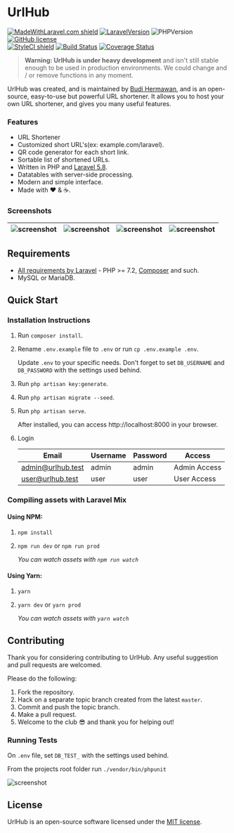 <h1>UrlHub</h1>

[![MadeWithLaravel.com shield](https://madewithlaravel.com/storage/repo-shields/1049-shield.svg)](https://madewithlaravel.com/p/plur/shield-link)
[![LaravelVersion](https://img.shields.io/badge/Laravel-5.8-FB5743.svg?style=flat-square)](https://laravel.com/docs/5.8)
![PHPVersion](https://img.shields.io/badge/PHP-%5E7.2-777BB4.svg?style=flat-square)
[![GitHub license](https://img.shields.io/github/license/realodix/newt.svg?style=flat-square)](https://github.com/realodix/newt/blob/master/LICENSE) <br>
[![StyleCI shield](https://github.styleci.io/repos/146186200/shield)](https://github.styleci.io/repos/146186200)
[![Build Status](https://travis-ci.org/realodix/urlhub.svg?branch=master)](https://travis-ci.org/realodix/urlhub)
[![Coverage Status](https://coveralls.io/repos/github/realodix/urlhub/badge.svg?branch=master)](https://coveralls.io/github/realodix/urlhub)

> **Warning: UrlHub is under heavy development** and isn't still stable enough to be used in production environments. We could change and / or remove functions in any moment.

UrlHub was created, and is maintained by [Budi Hermawan](https://github.com/realodix), and is an open-source, easy-to-use but powerful URL shortener. It allows you to host your own URL shortener, and gives you many useful features.

### Features
* URL Shortener
* Customized short URL's(ex: example.com/laravel).
* QR code generator for each short link.
* Sortable list of shortened URLs.
* Written in PHP and [Laravel 5.8](https://laravel.com/docs/5.8).
* Datatables with server-side processing.
* Modern and simple interface.
* Made with :heart: &amp; :coffee:.

### Screenshots

| ![screenshot](https://i.imgur.com/KrLJEd1.jpg) | ![screenshot](https://i.imgur.com/XILcFpO.jpg) | ![screenshot](https://i.imgur.com/n3NVd52.jpg) | ![screenshot](https://i.imgur.com/imRINvR.jpg) |
|-|-|-|-|


## Requirements
- [All requirements by Laravel](https://laravel.com/docs/installation#server-requirements) - PHP >= 7.2, [Composer](https://getcomposer.org/) and such.
- MySQL or MariaDB.


## Quick Start
### Installation Instructions
1. Run `composer install`.

2. Rename `.env.example` file to `.env` or run `cp .env.example .env`.

   Update `.env` to your specific needs. Don't forget to set `DB_USERNAME` and `DB_PASSWORD` with the settings used behind.

3. Run `php artisan key:generate`.

4. Run `php artisan migrate --seed`.

5. Run `php artisan serve`.

   After installed, you can access http://localhost:8000 in your browser.

6. Login

   | Email             | Username | Password | Access       |
   |-------------------|----------|----------|--------------|
   | admin@urlhub.test | admin    | admin    | Admin Access |
   | user@urlhub.test  | user     | user     | User Access  |

### Compiling assets with Laravel Mix

#### Using NPM:
1. `npm install`
2. `npm run dev` or `npm run prod`

    *You can watch assets with `npm run watch`*

#### Using Yarn:
1. `yarn`
2. `yarn dev` or `yarn prod`

    *You can watch assets with `yarn watch`*


## Contributing
Thank you for considering contributing to UrlHub. Any useful suggestion and pull requests are welcomed.

Please do the following:

1. Fork the repository.
2. Hack on a separate topic branch created from the latest `master`.
3. Commit and push the topic branch.
4. Make a pull request.
5. Welcome to the club :sunglasses: and thank you for helping out!

### Running Tests

On `.env` file, set `DB_TEST_` with the settings used behind.

From the projects root folder run `./vendor/bin/phpunit`

![screenshot](https://i.imgur.com/A8eJJyz.png)

## License
UrlHub is an open-source software licensed under the [MIT license](https://github.com/realodix/urlhub/blob/master/LICENSE).
